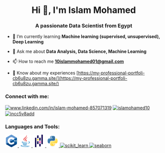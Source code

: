 <h1 align="center">Hi 👋, I'm Islam Mohamed</h1>
<h3 align="center">A passionate Data Scientist from Egypt</h3>

- 🌱 I’m currently learning **Machine learning (supervised, unsupervised), Deep Learning**

- 💬 Ask me about **Data Analysis, Data Science, Machine Learning**

- 📫 How to reach me **10islammohamed01@gmail.com**

- 📄 Know about my experiences [https://my-professional-portfoli-cb6u8zu.gamma.site/](https://my-professional-portfoli-cb6u8zu.gamma.site/)

<h3 align="left">Connect with me:</h3>
<p align="left">
<a href="https://linkedin.com/in/www.linkedin.com/in/islam-mohamed-857071319" target="blank"><img align="center" src="https://raw.githubusercontent.com/rahuldkjain/github-profile-readme-generator/master/src/images/icons/Social/linked-in-alt.svg" alt="www.linkedin.com/in/islam-mohamed-857071319" height="30" width="40" /></a>
<a href="https://kaggle.com/islamohamed10" target="blank"><img align="center" src="https://raw.githubusercontent.com/rahuldkjain/github-profile-readme-generator/master/src/images/icons/Social/kaggle.svg" alt="islamohamed10" height="30" width="40" /></a>
<a href="https://www.leetcode.com/incc5v8add" target="blank"><img align="center" src="https://raw.githubusercontent.com/rahuldkjain/github-profile-readme-generator/master/src/images/icons/Social/leet-code.svg" alt="incc5v8add" height="30" width="40" /></a>
</p>

<h3 align="left">Languages and Tools:</h3>
<p align="left"> <a href="https://www.w3schools.com/cpp/" target="_blank" rel="noreferrer"> <img src="https://raw.githubusercontent.com/devicons/devicon/master/icons/cplusplus/cplusplus-original.svg" alt="cplusplus" width="40" height="40"/> </a> <a href="https://www.java.com" target="_blank" rel="noreferrer"> <img src="https://raw.githubusercontent.com/devicons/devicon/master/icons/java/java-original.svg" alt="java" width="40" height="40"/> </a> <a href="https://pandas.pydata.org/" target="_blank" rel="noreferrer"> <img src="https://raw.githubusercontent.com/devicons/devicon/2ae2a900d2f041da66e950e4d48052658d850630/icons/pandas/pandas-original.svg" alt="pandas" width="40" height="40"/> </a> <a href="https://www.python.org" target="_blank" rel="noreferrer"> <img src="https://raw.githubusercontent.com/devicons/devicon/master/icons/python/python-original.svg" alt="python" width="40" height="40"/> </a> <a href="https://scikit-learn.org/" target="_blank" rel="noreferrer"> <img src="https://upload.wikimedia.org/wikipedia/commons/0/05/Scikit_learn_logo_small.svg" alt="scikit_learn" width="40" height="40"/> </a> <a href="https://seaborn.pydata.org/" target="_blank" rel="noreferrer"> <img src="https://seaborn.pydata.org/_images/logo-mark-lightbg.svg" alt="seaborn" width="40" height="40"/> </a> </p>

